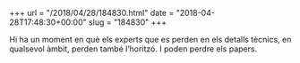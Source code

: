 +++
url = "/2018/04/28/184830.html"
date = "2018-04-28T17:48:30+00:00"
slug = "184830"
+++

Hi ha un moment en què els experts que es perden en els detalls tècnics, en qualsevol àmbit, perden també l’horitzó. I poden perdre els papers.